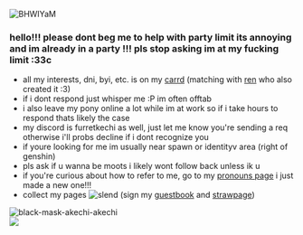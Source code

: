 
![BHWIYaM](https://github.com/furretkechi/furretkechi/assets/157264853/05de1c15-33bb-48aa-92fd-f3bea658542b)

### hello!!! please dont beg me to help with party limit its annoying and im already in a party !!! pls stop asking im at my fucking limit :33c<br>
- all my interests, dni, byi, etc. is on my [carrd](https://willpow3r.carrd.co) (matching with [ren](https://github.com/pomefiore) who also created it :3)<br>
- if i dont respond just whisper me :P im often offtab<br>
- i also leave my pony online a lot while im at work so if i take hours to respond thats likely the case<br>
- my discord is furretkechi as well, just let me know you're sending a req otherwise i'll probs decline if i dont recognize you <br>
- if youre looking for me im usually near spawn or identityv area (right of genshin) <br>
- pls ask if u wanna be moots i likely wont follow back unless ik u <br>
- if you're curious about how to refer to me, go to my [pronouns page](https://en.pronouns.page/@furretkechi) i just made a new one!!!<br>
- collect my pages ![slend](https://github.com/furretkechi/furretkechi/assets/157264853/c57f5e20-73cd-4b20-8fc8-08858a5c402e) (sign my [guestbook](https://furretkechi.123guestbook.com) and [strawpage](https://furretkechi.straw.page))<br>

![black-mask-akechi-akechi](https://github.com/furretkechi/furretkechi/assets/157264853/a7530190-0b1d-4070-b97a-f082b306dd76)<br>![](https://komarev.com/ghpvc/?username=furretkechi&color=red)

